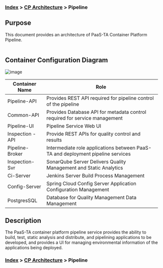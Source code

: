 ### [Index](https://github.com/PaaS-TA/Guide-eng/blob/master/README.md) > [CP Architecture](./README.md) > Pipeline

## Purpose
This document provides an architecture of PaaS-TA Container Platform Pipeline.
<br><br>

## Container Configuration Diagram
![image](https://user-images.githubusercontent.com/80228983/146350860-3722c081-7338-438d-b7ec-1fdac09160c4.png)



| Container Name  | Role |
|-------|-----|
| Pipeline-API | Provides REST API required for pipeline control of the pipeline |
| Common-API | Provides Database API for metadata control required for service management |
| Pipeline-UI | Pipeline Service Web UI |
| Inspection -API | Provide REST APIs for quality control and results |
| Pipeline-Broker | Intermediate role applications between PaaS-TA and deployment pipeline services |
| Inspection-Svr | SonarQube Server Delivers Quality Management and Static Analytics |
| Ci-Server | Jenkins Server Build Process Management |
| Config-Server | Spring Cloud Config Server Application Configuration Management |
| PostgresSQL | Database for Quality Management Data Management |



## Description
The PaaS-TA container platform pipeline service provides the ability to build, test, static analysis and distribute, and pipelining applications to be developed, and provides a UI for managing environmental information of the applications being deployed.   


### [Index](https://github.com/PaaS-TA/Guide/blob/master/README.md) > [CP Architecture](../README.md) > Pipeline
